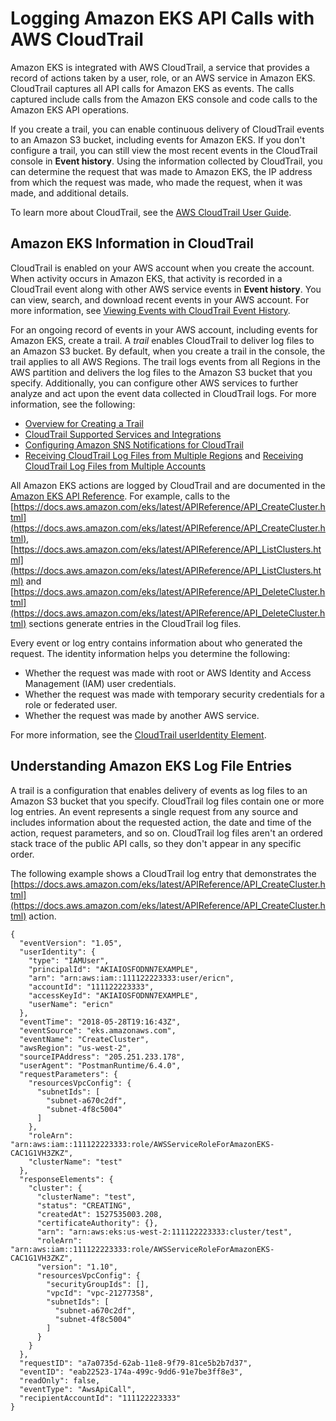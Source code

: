 # Logging Amazon EKS API Calls with AWS CloudTrail<a name="logging-using-cloudtrail"></a>

Amazon EKS is integrated with AWS CloudTrail, a service that provides a record of actions taken by a user, role, or an AWS service in Amazon EKS\. CloudTrail captures all API calls for Amazon EKS as events\. The calls captured include calls from the Amazon EKS console and code calls to the Amazon EKS API operations\.

If you create a trail, you can enable continuous delivery of CloudTrail events to an Amazon S3 bucket, including events for Amazon EKS\. If you don't configure a trail, you can still view the most recent events in the CloudTrail console in **Event history**\. Using the information collected by CloudTrail, you can determine the request that was made to Amazon EKS, the IP address from which the request was made, who made the request, when it was made, and additional details\. 

To learn more about CloudTrail, see the [AWS CloudTrail User Guide](https://docs.aws.amazon.com/awscloudtrail/latest/userguide/)\.

## Amazon EKS Information in CloudTrail<a name="service-name-info-in-cloudtrail"></a>

CloudTrail is enabled on your AWS account when you create the account\. When activity occurs in Amazon EKS, that activity is recorded in a CloudTrail event along with other AWS service events in **Event history**\. You can view, search, and download recent events in your AWS account\. For more information, see [Viewing Events with CloudTrail Event History](https://docs.aws.amazon.com/awscloudtrail/latest/userguide/view-cloudtrail-events.html)\. 

For an ongoing record of events in your AWS account, including events for Amazon EKS, create a trail\. A *trail* enables CloudTrail to deliver log files to an Amazon S3 bucket\. By default, when you create a trail in the console, the trail applies to all AWS Regions\. The trail logs events from all Regions in the AWS partition and delivers the log files to the Amazon S3 bucket that you specify\. Additionally, you can configure other AWS services to further analyze and act upon the event data collected in CloudTrail logs\. For more information, see the following: 
+ [Overview for Creating a Trail](https://docs.aws.amazon.com/awscloudtrail/latest/userguide/cloudtrail-create-and-update-a-trail.html)
+ [CloudTrail Supported Services and Integrations](https://docs.aws.amazon.com/awscloudtrail/latest/userguide/cloudtrail-aws-service-specific-topics.html#cloudtrail-aws-service-specific-topics-integrations)
+ [Configuring Amazon SNS Notifications for CloudTrail](https://docs.aws.amazon.com/awscloudtrail/latest/userguide/getting_notifications_top_level.html)
+ [Receiving CloudTrail Log Files from Multiple Regions](https://docs.aws.amazon.com/awscloudtrail/latest/userguide/receive-cloudtrail-log-files-from-multiple-regions.html) and [Receiving CloudTrail Log Files from Multiple Accounts](https://docs.aws.amazon.com/awscloudtrail/latest/userguide/cloudtrail-receive-logs-from-multiple-accounts.html)

All Amazon EKS actions are logged by CloudTrail and are documented in the [Amazon EKS API Reference](https://docs.aws.amazon.com/eks/latest/APIReference/)\. For example, calls to the [https://docs.aws.amazon.com/eks/latest/APIReference/API_CreateCluster.html](https://docs.aws.amazon.com/eks/latest/APIReference/API_CreateCluster.html), [https://docs.aws.amazon.com/eks/latest/APIReference/API_ListClusters.html](https://docs.aws.amazon.com/eks/latest/APIReference/API_ListClusters.html) and [https://docs.aws.amazon.com/eks/latest/APIReference/API_DeleteCluster.html](https://docs.aws.amazon.com/eks/latest/APIReference/API_DeleteCluster.html) sections generate entries in the CloudTrail log files\.

Every event or log entry contains information about who generated the request\. The identity information helps you determine the following: 
+ Whether the request was made with root or AWS Identity and Access Management \(IAM\) user credentials\.
+ Whether the request was made with temporary security credentials for a role or federated user\.
+ Whether the request was made by another AWS service\.

For more information, see the [CloudTrail userIdentity Element](https://docs.aws.amazon.com/awscloudtrail/latest/userguide/cloudtrail-event-reference-user-identity.html)\.

## Understanding Amazon EKS Log File Entries<a name="understanding-service-name-entries"></a>

A trail is a configuration that enables delivery of events as log files to an Amazon S3 bucket that you specify\. CloudTrail log files contain one or more log entries\. An event represents a single request from any source and includes information about the requested action, the date and time of the action, request parameters, and so on\. CloudTrail log files aren't an ordered stack trace of the public API calls, so they don't appear in any specific order\. 

The following example shows a CloudTrail log entry that demonstrates the [https://docs.aws.amazon.com/eks/latest/APIReference/API_CreateCluster.html](https://docs.aws.amazon.com/eks/latest/APIReference/API_CreateCluster.html) action\.

```
{
  "eventVersion": "1.05",
  "userIdentity": {
    "type": "IAMUser",
    "principalId": "AKIAIOSFODNN7EXAMPLE",
    "arn": "arn:aws:iam::111122223333:user/ericn",
    "accountId": "111122223333",
    "accessKeyId": "AKIAIOSFODNN7EXAMPLE",
    "userName": "ericn"
  },
  "eventTime": "2018-05-28T19:16:43Z",
  "eventSource": "eks.amazonaws.com",
  "eventName": "CreateCluster",
  "awsRegion": "us-west-2",
  "sourceIPAddress": "205.251.233.178",
  "userAgent": "PostmanRuntime/6.4.0",
  "requestParameters": {
    "resourcesVpcConfig": {
      "subnetIds": [
        "subnet-a670c2df",
        "subnet-4f8c5004"
      ]
    },
    "roleArn": "arn:aws:iam::111122223333:role/AWSServiceRoleForAmazonEKS-CAC1G1VH3ZKZ",
    "clusterName": "test"
  },
  "responseElements": {
    "cluster": {
      "clusterName": "test",
      "status": "CREATING",
      "createdAt": 1527535003.208,
      "certificateAuthority": {},
      "arn": "arn:aws:eks:us-west-2:111122223333:cluster/test",
      "roleArn": "arn:aws:iam::111122223333:role/AWSServiceRoleForAmazonEKS-CAC1G1VH3ZKZ",
      "version": "1.10",
      "resourcesVpcConfig": {
        "securityGroupIds": [],
        "vpcId": "vpc-21277358",
        "subnetIds": [
          "subnet-a670c2df",
          "subnet-4f8c5004"
        ]
      }
    }
  },
  "requestID": "a7a0735d-62ab-11e8-9f79-81ce5b2b7d37",
  "eventID": "eab22523-174a-499c-9dd6-91e7be3ff8e3",
  "readOnly": false,
  "eventType": "AwsApiCall",
  "recipientAccountId": "111122223333"
}
```
